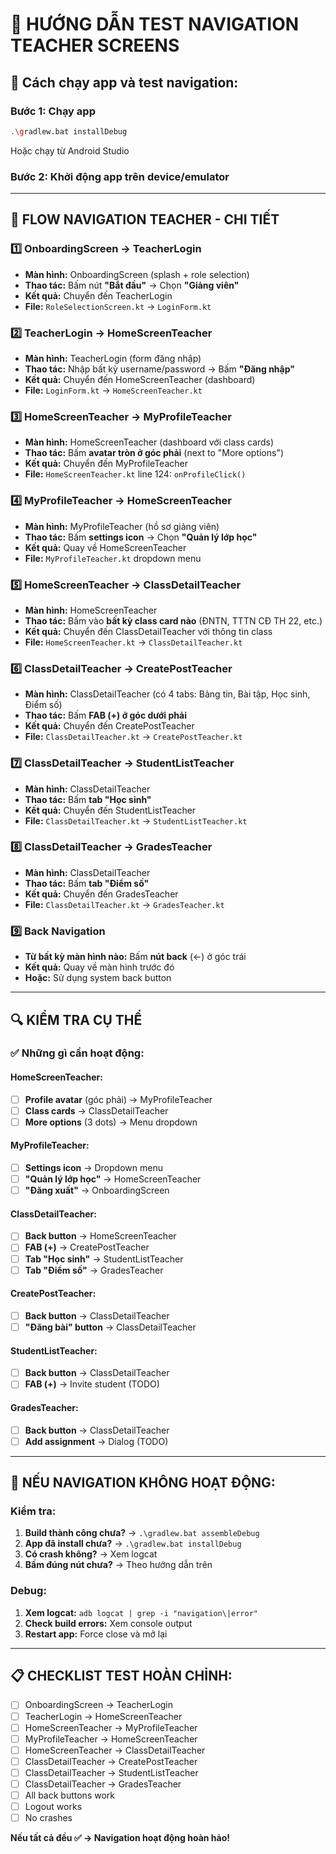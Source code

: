 # 🧪 HƯỚNG DẪN TEST NAVIGATION TEACHER SCREENS

## 📱 **Cách chạy app và test navigation:**

### **Bước 1: Chạy app**
```bash
.\gradlew.bat installDebug
```
Hoặc chạy từ Android Studio

### **Bước 2: Khởi động app trên device/emulator**

---

## 🎯 **FLOW NAVIGATION TEACHER - CHI TIẾT**

### **1️⃣ OnboardingScreen → TeacherLogin**
- **Màn hình:** OnboardingScreen (splash + role selection)
- **Thao tác:** Bấm nút **"Bắt đầu"** → Chọn **"Giảng viên"**
- **Kết quả:** Chuyển đến TeacherLogin
- **File:** `RoleSelectionScreen.kt` → `LoginForm.kt`

### **2️⃣ TeacherLogin → HomeScreenTeacher**
- **Màn hình:** TeacherLogin (form đăng nhập)
- **Thao tác:** Nhập bất kỳ username/password → Bấm **"Đăng nhập"**
- **Kết quả:** Chuyển đến HomeScreenTeacher (dashboard)
- **File:** `LoginForm.kt` → `HomeScreenTeacher.kt`

### **3️⃣ HomeScreenTeacher → MyProfileTeacher**
- **Màn hình:** HomeScreenTeacher (dashboard với class cards)
- **Thao tác:** Bấm **avatar tròn ở góc phải** (next to "More options")
- **Kết quả:** Chuyển đến MyProfileTeacher
- **File:** `HomeScreenTeacher.kt` line 124: `onProfileClick()`

### **4️⃣ MyProfileTeacher → HomeScreenTeacher**
- **Màn hình:** MyProfileTeacher (hồ sơ giảng viên)
- **Thao tác:** Bấm **settings icon** → Chọn **"Quản lý lớp học"**
- **Kết quả:** Quay về HomeScreenTeacher
- **File:** `MyProfileTeacher.kt` dropdown menu

### **5️⃣ HomeScreenTeacher → ClassDetailTeacher**
- **Màn hình:** HomeScreenTeacher
- **Thao tác:** Bấm vào **bất kỳ class card nào** (ĐNTN, TTTN CĐ TH 22, etc.)
- **Kết quả:** Chuyển đến ClassDetailTeacher với thông tin class
- **File:** `HomeScreenTeacher.kt` → `ClassDetailTeacher.kt`

### **6️⃣ ClassDetailTeacher → CreatePostTeacher**
- **Màn hình:** ClassDetailTeacher (có 4 tabs: Bảng tin, Bài tập, Học sinh, Điểm số)
- **Thao tác:** Bấm **FAB (+) ở góc dưới phải**
- **Kết quả:** Chuyển đến CreatePostTeacher
- **File:** `ClassDetailTeacher.kt` → `CreatePostTeacher.kt`

### **7️⃣ ClassDetailTeacher → StudentListTeacher**
- **Màn hình:** ClassDetailTeacher
- **Thao tác:** Bấm **tab "Học sinh"**
- **Kết quả:** Chuyển đến StudentListTeacher
- **File:** `ClassDetailTeacher.kt` → `StudentListTeacher.kt`

### **8️⃣ ClassDetailTeacher → GradesTeacher**
- **Màn hình:** ClassDetailTeacher
- **Thao tác:** Bấm **tab "Điểm số"**
- **Kết quả:** Chuyển đến GradesTeacher
- **File:** `ClassDetailTeacher.kt` → `GradesTeacher.kt`

### **9️⃣ Back Navigation**
- **Từ bất kỳ màn hình nào:** Bấm **nút back** (←) ở góc trái
- **Kết quả:** Quay về màn hình trước đó
- **Hoặc:** Sử dụng system back button

---

## 🔍 **KIỂM TRA CỤ THỂ**

### **✅ Những gì cần hoạt động:**

#### **HomeScreenTeacher:**
- [ ] **Profile avatar** (góc phải) → MyProfileTeacher
- [ ] **Class cards** → ClassDetailTeacher
- [ ] **More options** (3 dots) → Menu dropdown

#### **MyProfileTeacher:**
- [ ] **Settings icon** → Dropdown menu
- [ ] **"Quản lý lớp học"** → HomeScreenTeacher
- [ ] **"Đăng xuất"** → OnboardingScreen

#### **ClassDetailTeacher:**
- [ ] **Back button** → HomeScreenTeacher
- [ ] **FAB (+)** → CreatePostTeacher
- [ ] **Tab "Học sinh"** → StudentListTeacher
- [ ] **Tab "Điểm số"** → GradesTeacher

#### **CreatePostTeacher:**
- [ ] **Back button** → ClassDetailTeacher
- [ ] **"Đăng bài" button** → ClassDetailTeacher

#### **StudentListTeacher:**
- [ ] **Back button** → ClassDetailTeacher
- [ ] **FAB (+)** → Invite student (TODO)

#### **GradesTeacher:**
- [ ] **Back button** → ClassDetailTeacher
- [ ] **Add assignment** → Dialog (TODO)

---

## 🚨 **NẾU NAVIGATION KHÔNG HOẠT ĐỘNG:**

### **Kiểm tra:**
1. **Build thành công chưa?** → `.\gradlew.bat assembleDebug`
2. **App đã install chưa?** → `.\gradlew.bat installDebug`
3. **Có crash không?** → Xem logcat
4. **Bấm đúng nút chưa?** → Theo hướng dẫn trên

### **Debug:**
1. **Xem logcat:** `adb logcat | grep -i "navigation\|error"`
2. **Check build errors:** Xem console output
3. **Restart app:** Force close và mở lại

---

## 📋 **CHECKLIST TEST HOÀN CHỈNH:**

- [ ] OnboardingScreen → TeacherLogin
- [ ] TeacherLogin → HomeScreenTeacher  
- [ ] HomeScreenTeacher → MyProfileTeacher
- [ ] MyProfileTeacher → HomeScreenTeacher
- [ ] HomeScreenTeacher → ClassDetailTeacher
- [ ] ClassDetailTeacher → CreatePostTeacher
- [ ] ClassDetailTeacher → StudentListTeacher
- [ ] ClassDetailTeacher → GradesTeacher
- [ ] All back buttons work
- [ ] Logout works
- [ ] No crashes

**Nếu tất cả đều ✅ → Navigation hoạt động hoàn hảo!**
